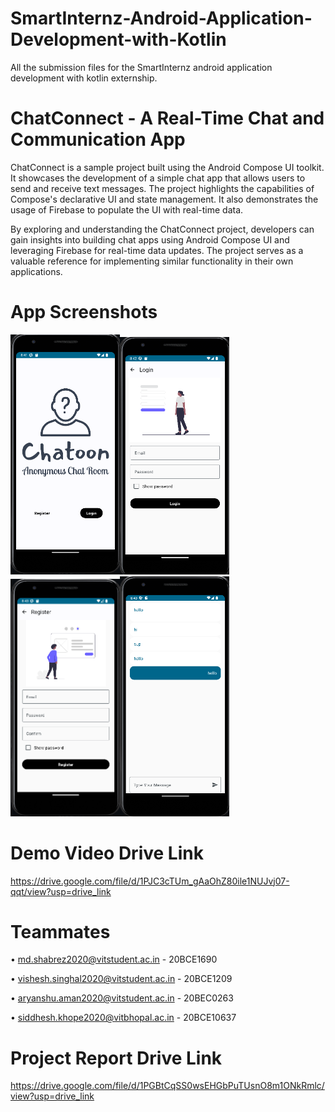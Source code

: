 # SmartInternz-Android-Application-Development-with-Kotlin
All the submission files for the SmartInternz android application development with kotlin externship.

# ChatConnect - A Real-Time Chat and Communication App
ChatConnect is a sample project built using the Android Compose UI toolkit. It showcases the development of a simple chat app that allows users to send and receive text messages. The project highlights the capabilities of Compose's declarative UI and state management. It also demonstrates the usage of Firebase to populate the UI with real-time data.

By exploring and understanding the ChatConnect project, developers can gain insights into building chat apps using Android Compose UI and leveraging Firebase for real-time data updates. The project serves as a valuable reference for implementing similar functionality in their own applications.

# App Screenshots
<img width="175" alt="1" src="https://github.com/MD-Shabrez/SmartInternz-Android-Application-Development-with-Kotlin/blob/main/Screenshots/1.png"><img width="175" alt="2" src="https://github.com/MD-Shabrez/SmartInternz-Android-Application-Development-with-Kotlin/blob/main/Screenshots/2.png"><img width="175" alt="3" src="https://github.com/MD-Shabrez/SmartInternz-Android-Application-Development-with-Kotlin/blob/main/Screenshots/3.png"><img width="175" alt="4" src="https://github.com/MD-Shabrez/SmartInternz-Android-Application-Development-with-Kotlin/blob/main/Screenshots/4.png">

# Demo Video Drive Link
https://drive.google.com/file/d/1PJC3cTUm_gAaOhZ80ile1NUJvj07-qqt/view?usp=drive_link

# Teammates
•	md.shabrez2020@vitstudent.ac.in - 20BCE1690 

•	vishesh.singhal2020@vitstudent.ac.in - 20BCE1209 

•	aryanshu.aman2020@vitstudent.ac.in - 20BEC0263 

•	siddhesh.khope2020@vitbhopal.ac.in - 20BCE10637

# Project Report Drive Link
https://drive.google.com/file/d/1PGBtCqSS0wsEHGbPuTUsnO8m1ONkRmlc/view?usp=drive_link
